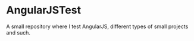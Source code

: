 # AngularJSTest
A small repository where I test AngularJS, different types of small projects and such.
